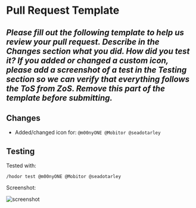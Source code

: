 # Pull Request Template

*Please fill out the following template to help us review your pull request.
Describe in the **Changes** section what you did. How did you test it? If you added or changed a custom icon, please add a screenshot of a test in the **Testing** section so we can verify that everything follows the ToS from ZoS.
Remove this part of the template before submitting.*
---

## Changes

- Added/changed icon for: `@m00nyONE @Mobitor @seadotarley`

## Testing

Tested with:
```
/hodor test @m00nyONE @Mobitor @seadotarley
```
Screenshot:

![screenshot](https://i.imgur.com/wa6DPfK.png)
